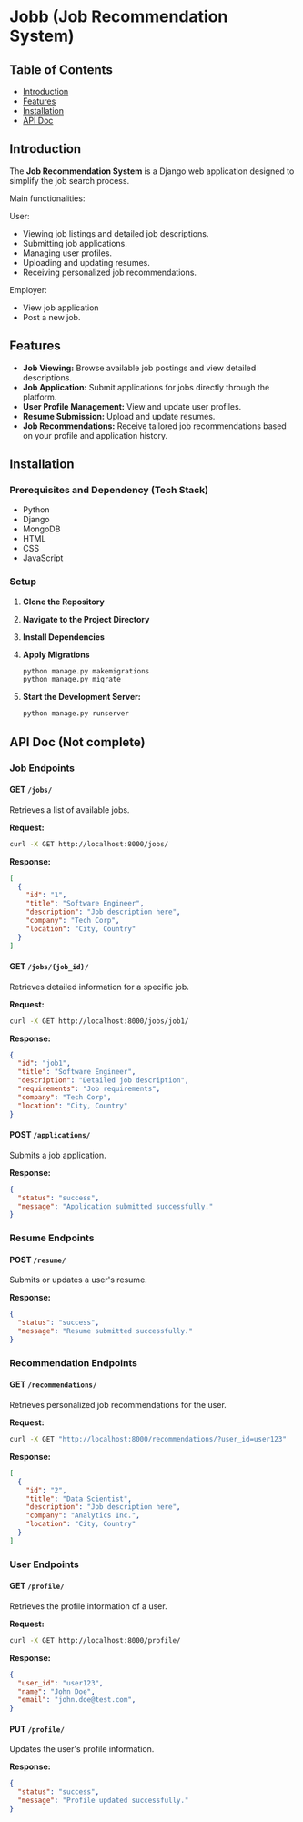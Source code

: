 # Jobb (Job Recommendation System)


## Table of Contents
- [Introduction](#introduction)
- [Features](#features)
- [Installation](#installation)
- [API Doc]()

## Introduction
The **Job Recommendation System** is a Django web application designed to simplify the job search process. 

Main functionalities:

User:
- Viewing job listings and detailed job descriptions.
- Submitting job applications.
- Managing user profiles.
- Uploading and updating resumes.
- Receiving personalized job recommendations.

Employer:
- View job application
- Post a new job.



## Features
- **Job Viewing:** Browse available job postings and view detailed descriptions.
- **Job Application:** Submit applications for jobs directly through the platform.
- **User Profile Management:** View and update user profiles.
- **Resume Submission:** Upload and update resumes.
- **Job Recommendations:** Receive tailored job recommendations based on your profile and application history.

## Installation

### Prerequisites and Dependency (Tech Stack)
- Python
- Django 
- MongoDB
- HTML
- CSS
- JavaScript

### Setup 
1. **Clone the Repository**

2. **Navigate to the Project Directory**

3. **Install Dependencies**

4. **Apply Migrations**
   ```bash
   python manage.py makemigrations
   python manage.py migrate
   ```
5. **Start the Development Server:**
   ```bash
   python manage.py runserver
   ```


## API Doc (Not complete)

### Job Endpoints

#### GET `/jobs/`
Retrieves a list of available jobs.

**Request:**
```bash
curl -X GET http://localhost:8000/jobs/
```

**Response:**
```json
[
  {
    "id": "1",
    "title": "Software Engineer",
    "description": "Job description here",
    "company": "Tech Corp",
    "location": "City, Country"
  }
]
```

#### GET `/jobs/{job_id}/`
Retrieves detailed information for a specific job.

**Request:**
```bash
curl -X GET http://localhost:8000/jobs/job1/
```

**Response:**
```json
{
  "id": "job1",
  "title": "Software Engineer",
  "description": "Detailed job description",
  "requirements": "Job requirements",
  "company": "Tech Corp",
  "location": "City, Country"
}
```


#### POST `/applications/`
Submits a job application.


**Response:**
```json
{
  "status": "success",
  "message": "Application submitted successfully."
}
```

### Resume Endpoints

#### POST `/resume/`
Submits or updates a user's resume.


**Response:**
```json
{
  "status": "success",
  "message": "Resume submitted successfully."
}
```

### Recommendation Endpoints

#### GET `/recommendations/`
Retrieves personalized job recommendations for the user.

**Request:**
```bash
curl -X GET "http://localhost:8000/recommendations/?user_id=user123"
```

**Response:**
```json
[
  {
    "id": "2",
    "title": "Data Scientist",
    "description": "Job description here",
    "company": "Analytics Inc.",
    "location": "City, Country"
  }
]
```

### User Endpoints

#### GET `/profile/`
Retrieves the profile information of a user.

**Request:**
```bash
curl -X GET http://localhost:8000/profile/
```

**Response:**
```json
{
  "user_id": "user123",
  "name": "John Doe",
  "email": "john.doe@test.com",
}
```

#### PUT `/profile/`
Updates the user's profile information.


**Response:**
```json
{
  "status": "success",
  "message": "Profile updated successfully."
}
```
